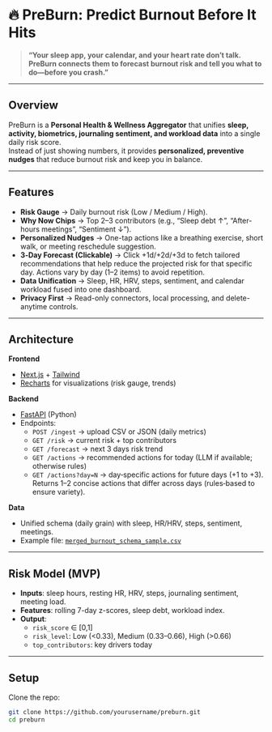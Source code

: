 # 🔥 PreBurn: Predict Burnout Before It Hits

> **“Your sleep app, your calendar, and your heart rate don’t talk.  
> PreBurn connects them to forecast burnout risk and tell you what to do—before you crash.”**

---

## Overview
PreBurn is a **Personal Health & Wellness Aggregator** that unifies **sleep, activity, biometrics, journaling sentiment, and workload data** into a single daily risk score.  
Instead of just showing numbers, it provides **personalized, preventive nudges** that reduce burnout risk and keep you in balance.

---

## Features
- **Risk Gauge** → Daily burnout risk (Low / Medium / High).  
- **Why Now Chips** → Top 2–3 contributors (e.g., “Sleep debt ↑”, “After-hours meetings”, “Sentiment ↓”).  
- **Personalized Nudges** → One-tap actions like a breathing exercise, short walk, or meeting reschedule suggestion.  
- **3‑Day Forecast (Clickable)** → Click +1d/+2d/+3d to fetch tailored recommendations that help reduce the projected risk for that specific day. Actions vary by day (1–2 items) to avoid repetition.  
- **Data Unification** → Sleep, HR, HRV, steps, sentiment, and calendar workload fused into one dashboard.  
- **Privacy First** → Read-only connectors, local processing, and delete-anytime controls.

---

## Architecture
**Frontend**
- [Next.js](https://nextjs.org/) + [Tailwind](https://tailwindcss.com/)  
- [Recharts](https://recharts.org/) for visualizations (risk gauge, trends)

**Backend**
- [FastAPI](https://fastapi.tiangolo.com/) (Python)  
- Endpoints:
  - `POST /ingest` → upload CSV or JSON (daily metrics)  
  - `GET /risk` → current risk + top contributors  
  - `GET /forecast` → next 3 days risk trend  
  - `GET /actions` → recommended actions for today (LLM if available; otherwise rules)
  - `GET /actions?day=N` → day‑specific actions for future days (+1 to +3). Returns 1–2 concise actions that differ across days (rules‑based to ensure variety).  

**Data**
- Unified schema (daily grain) with sleep, HR/HRV, steps, sentiment, meetings.  
- Example file: [`merged_burnout_schema_sample.csv`](./data/merged_burnout_schema_sample.csv)

---

## Risk Model (MVP)
- **Inputs**: sleep hours, resting HR, HRV, steps, journaling sentiment, meeting load.  
- **Features**: rolling 7-day z-scores, sleep debt, workload index.  
- **Output**:  
  - `risk_score` ∈ [0,1]  
  - `risk_level`: Low (<0.33), Medium (0.33–0.66), High (>0.66)  
  - `top_contributors`: key drivers today  

---

## Setup
Clone the repo:
```bash
git clone https://github.com/yourusername/preburn.git
cd preburn
